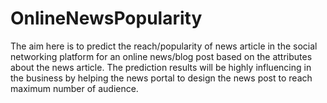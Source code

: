 # OnlineNewsPopularity
The aim here is to predict the reach/popularity of news article in the social networking platform for an online news/blog post based on the attributes about the news article. The prediction results will be highly influencing in the business by helping the news portal to design the news post to reach maximum number of audience.
